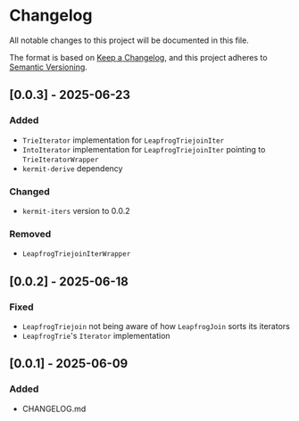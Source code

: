 # Changelog

All notable changes to this project will be documented in this file.

The format is based on [Keep a Changelog](https://keepachangelog.com/en/1.1.0/),
and this project adheres to [Semantic Versioning](https://semver.org/spec/v2.0.0.html).

## [0.0.3] - 2025-06-23

### Added

- `TrieIterator` implementation for `LeapfrogTriejoinIter` 
- `IntoIterator` implementation for `LeapfrogTriejoinIter` pointing to `TrieIteratorWrapper`
- `kermit-derive` dependency

### Changed

- `kermit-iters` version to 0.0.2

### Removed

- `LeapfrogTriejoinIterWrapper`

## [0.0.2] - 2025-06-18

### Fixed

- `LeapfrogTriejoin` not being aware of how `LeapfrogJoin` sorts its iterators
- `LeapfrogTrie`'s `Iterator` implementation

## [0.0.1] - 2025-06-09

### Added

- CHANGELOG.md